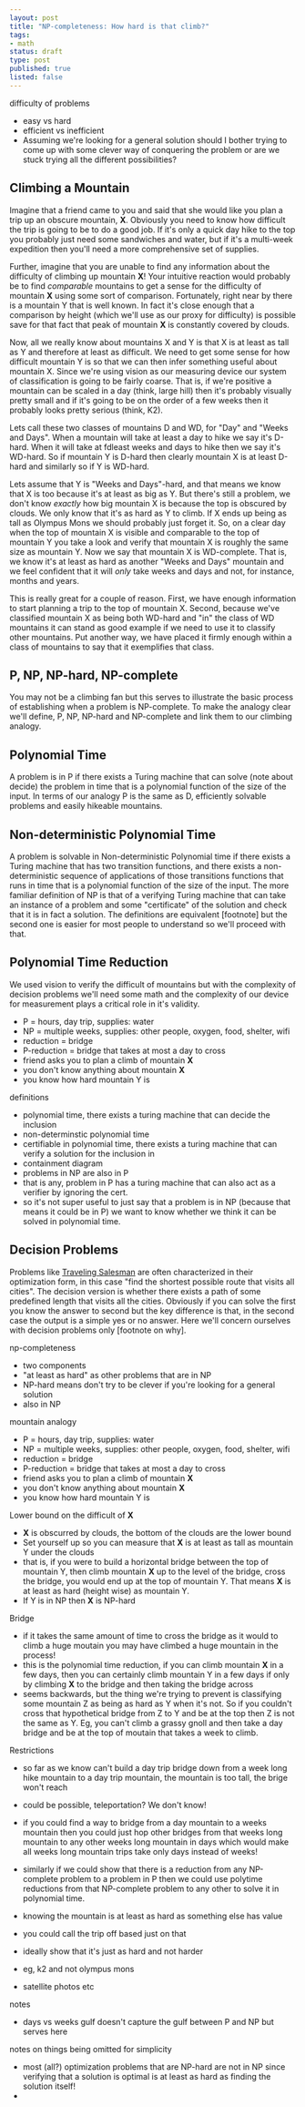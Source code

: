 ```yaml
---
layout: post
title: "NP-completeness: How hard is that climb?"
tags:
- math
status: draft
type: post
published: true
listed: false
---
```


difficulty of problems
- easy vs hard
- efficient vs inefficient
- Assuming we're looking for a general solution should I bother trying to come up with some clever way of conquering the problem or are we stuck trying all the different possibilities?

## Climbing a Mountain

Imagine that a friend came to you and said that she would like you plan a trip up an obscure mountain,  **X**. Obviously you need to know how difficult the trip is going to be to do a good job. If it's only a quick day hike to the top you probably just need some sandwiches and water, but if it's a multi-week expedition then you'll need a more comprehensive set of supplies.

Further, imagine that you are unable to find any information about the difficulty of climbing up mountain **X**! Your intuitive reaction would probably be to find *comparable* mountains to get a sense for the difficulty of mountain **X** using some sort of comparison. Fortunately, right near by there is a mountain Y that is well known. In fact it's close enough that a comparison by height (which we'll use as our proxy for difficulty) is possible save for that fact that peak of mountain **X** is constantly covered by clouds.

Now, all we really know about mountains X and Y is that X is at least as tall as Y and therefore at least as difficult. We need to get some sense for how difficult mountain Y is so that we can then infer something useful about mountain X. Since we're using vision as our measuring device our system of classification is going to be fairly coarse. That is, if we're positive a mountain can be scaled in a day (think, large hill) then it's probably visually pretty small and if it's going to be on the order of a few weeks then it probably looks pretty serious (think, K2).

Lets call these two classes of mountains D and WD, for "Day" and "Weeks and Days". When a mountain will take at least a day to hike we say it's D-hard. When it will take at fdleast weeks and days to hike then we say it's WD-hard. So if mountain Y is D-hard then clearly mountain X is at least D-hard and similarly so if Y is WD-hard.

Lets assume that Y is "Weeks and Days"-hard, and that means we know that X is too because it's at least as big as Y. But there's still a problem, we don't know *exactly* how big mountain X is because the top is obscured by clouds. We only know that it's as hard as Y to climb. If X ends up being as tall as Olympus Mons we should probably just forget it. So, on a clear day when the top of mountain X is visible and comparable to the top of mountain Y you take a look and verify that mountain X is roughly the same size as mountain Y. Now we say that mountain X is WD-complete. That is, we know it's at least as hard as another "Weeks and Days" mountain and we feel confident that it will *only* take weeks and days and not, for instance, months and years.

This is really great for a couple of reason. First, we have enough information to start planning a trip to the top of mountain X. Second, because we've classified mountain X as being both WD-hard and "in" the class of WD mountains it can stand as good example if we need to use it to classify other mountains. Put another way, we have placed it firmly enough within a class  of mountains to say that it exemplifies that class.

## P, NP, NP-hard, NP-complete

You may not be a climbing fan but this serves to illustrate the basic process of establishing when a problem is NP-complete. To make the analogy clear we'll define, P, NP, NP-hard and NP-complete and link them to our climbing analogy.

## Polynomial Time

A problem is in P if there exists a Turing machine that can solve (note about decide) the problem in time that is a polynomial function of the size of the input. In terms of our analogy P is the same as D, efficiently solvable problems and easily hikeable mountains.

## Non-deterministic Polynomial Time

A problem is solvable in Non-deterministic Polynomial time if there exists a Turing machine that has two transition functions, and there exists a non-deterministic sequence of applications of those transitions functions that runs in time that is a polynomial function of the size of the input. The more familiar definition of NP is that of a verifying Turing machine that can take an instance of a problem and some "certificate" of the solution and check that it is in fact a solution. The definitions are equivalent [footnote] but the second one is easier for most people to understand so we'll proceed with that.

## Polynomial Time Reduction

We used vision to verify the difficult of mountains but with the complexity of decision problems we'll need some math and the complexity of our device for measurement plays a critical role in it's validity.



- P = hours, day trip, supplies: water
- NP = multiple weeks, supplies: other people, oxygen, food, shelter, wifi
- reduction = bridge
- P-reduction = bridge that takes at most a day to cross
- friend asks you to plan a climb of mountain **X**
- you don't know anything about mountain **X**
- you know how hard mountain Y is


definitions
- polynomial time, there exists a turing machine that can decide the inclusion
- non-determinstic polynomial time
- certifiable in polynomial time, there exists a turing machine that can verify a solution for the inclusion in
- containment diagram
- problems in NP are also in P
- that is any, problem in P has a turing machine that can also act as a verifier by ignoring the cert.
- so it's not super useful to just say that a problem is in NP (because that means it could be in P) we want to know whether we think it can be solved in polynomial time.

## Decision Problems

Problems like [Traveling Salesman](http://en.wikipedia.org/wiki/Travelling_salesman_problem) are often characterized in their optimization form, in this case "find the shortest possible route that visits all cities". The decision version is whether there exists a path of some predefined length that visits all the cities. Obviously if you can solve the first you know the answer to second but the key difference is that, in the second case the output is a simple yes or no answer. Here we'll concern ourselves with decision problems only [footnote on why].


np-completeness
- two components
- "at least as hard" as other problems that are in NP
- NP-hard means don't try to be clever if you're looking for a general solution
- also in NP

mountain analogy
- P = hours, day trip, supplies: water
- NP = multiple weeks, supplies: other people, oxygen, food, shelter, wifi
- reduction = bridge
- P-reduction = bridge that takes at most a day to cross
- friend asks you to plan a climb of mountain **X**
- you don't know anything about mountain **X**
- you know how hard mountain Y is

Lower bound on the difficult of **X**
- **X** is obscurred by clouds, the bottom of the clouds are the lower bound
- Set yourself up so you can measure that **X** is at least as tall as mountain Y under the clouds
- that is, if you were to build a horizontal bridge between the top of mountain Y, then climb mountain **X** up to the level of the bridge, cross the bridge,  you would end up at the top of mountain Y. That means **X** is at least as hard (height wise) as mountain Y.
- If Y is in NP then **X** is NP-hard

Bridge
- if it takes the same amount of time to cross the bridge as it would to climb a huge moutain you may have climbed a huge mountain in the process!
- this is the polynomial time reduction, if you can climb mountain **X** in a few days, then you can certainly climb mountain Y in a few days if only by climbing **X** to the bridge and then taking the bridge across
- seems backwards, but the thing we're trying to prevent is classifying some mountain Z as being as hard as Y when it's not. So if you couldn't cross that hypothetical bridge from Z to Y and be at the top then Z is not the same as Y. Eg, you can't climb a grassy gnoll and then take a day bridge and be at the top of moutain that takes a week to climb.

Restrictions
- so far as we know can't build a day trip bridge down from a week long hike mountain to a day trip mountain, the mountain is too tall, the brige won't reach
- could be possible, teleportation? We don't know!
- if you could find a way to bridge from a day mountain to a weeks mountain then you could just hop other bridges from that weeks long mountain to any other weeks long mountain in days which would make all weeks long mountain trips take only days instead of weeks!
- similarly if we could show that there is a reduction from any NP-complete problem to a problem in P then we could use polytime reductions from that NP-complete problem to any other to solve it in polynomial time.


- knowing the mountain is at least as hard as something else has value
- you could call the trip off based just on that
- ideally show that it's just as hard and not harder
- eg, k2 and not olympus mons
- satellite photos etc

notes
- days vs weeks gulf doesn't capture the gulf between P and NP but serves here

notes on things being omitted for simplicity
 - most (all?) optimization problems that are NP-hard are not in NP since verifying that a solution is optimal is at least as hard as finding the solution itself!
 -
